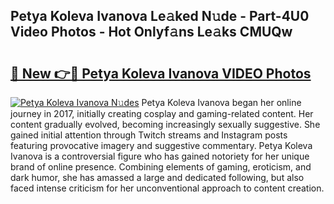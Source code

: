 ## Petya Koleva Ivanova Le𝚊ked N𝚞de - Part-4U0 Video Photos - Hot Onlyf𝚊ns Le𝚊ks CMUQw

# <h2><a href="http://ab56444.deff.icu/?id=Petya+Koleva+Ivanova">🔗 New 👉🔴 Petya Koleva Ivanova VIDEO Photos</a></h2>

[![Petya Koleva Ivanova N𝚞des](https://i.imgur.com/rIISA9y.gif)](http://ab56444.deff.icu/?id=Petya+Koleva+Ivanova)
Petya Koleva Ivanova began her online journey in 2017, initially creating cosplay and gaming-related content. Her content gradually evolved, becoming increasingly sexually suggestive. She gained initial attention through Twitch streams and Instagram posts featuring provocative imagery and suggestive commentary. Petya Koleva Ivanova is a controversial figure who has gained notoriety for her unique brand of online presence. Combining elements of gaming, eroticism, and dark humor, she has amassed a large and dedicated following, but also faced intense criticism for her unconventional approach to content creation.
